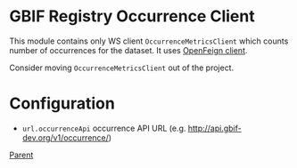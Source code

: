 # GBIF Registry Occurrence Client

This module contains only WS client `OccurrenceMetricsClient` which counts number of occurrences for the dataset.
It uses [OpenFeign client](https://github.com/OpenFeign/feign).

Consider moving `OccurrenceMetricsClient` out of the project.

# Configuration

 * `url.occurrenceApi` occurrence API URL (e.g. http://api.gbif-dev.org/v1/occurrence/)

[Parent](../README.md)
